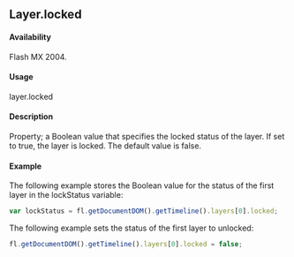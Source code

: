 ## Layer.locked

#### Availability

Flash MX 2004.

#### Usage

layer.locked

#### Description

Property; a Boolean value that specifies the locked status of the layer. If set to true, the layer is locked. The default value is false.

#### Example

The following example stores the Boolean value for the status of the first layer in the lockStatus variable:

```javascript
var lockStatus = fl.getDocumentDOM().getTimeline().layers[0].locked;
```

The following example sets the status of the first layer to unlocked:

```javascript
fl.getDocumentDOM().getTimeline().layers[0].locked = false;
```